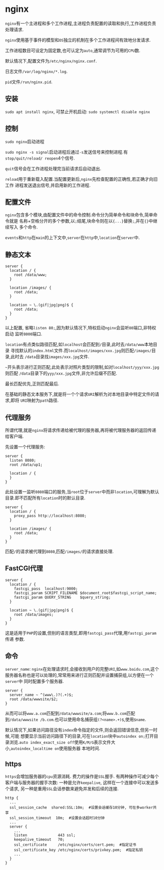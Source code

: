 # nginx

`nginx`有一个主进程和多个工作进程,主进程负责配置的读取和执行,工作进程负责处理请求.

`nginx`使用基于事件的模型和`OS`独立的机制在多个工作进程间有效地分发请求.

工作进程数目可设定为固定数,也可认定为`auto`,通常调节为可用的`CPU`数.

默认情况下,配置文件为`/etc/nginx/nginx.conf`.

日志文件`/var/log/nginx/*.log`.

`pid`文件`/run/nginx.pid`.

## 安装

`sudo apt install nginx`, 可禁止开机启动: `sudo systemctl disable nginx`

## 控制

`sudo nginx`启动进程

`sudo nginx -s signal`启动进程后通过`-s`发送信号来控制进程.有`stop/quit/reload/
reopen`4个信号.

`quit`信号会在工作进程处理完当前请求后自动退出.

`reload`用于重新载入配置.当配置更新后,`nginx`先检查配置的正确性,若正确才向旧工作
进程发送退出信号,并启用新的工作进程.

## 配置文件

`nginx`包含多个模块,由配置文件中的命令控制.命令分为简单命令和块命令,简单命令就是
名称+空格分开的多个参数,以`;`结尾,块命令则在以`{...}`替换`;`,并在`{}`中继续写入
多个命令.

`events`和`http`在`main`的上下文中,`server`在`http`中,`location`在`server`中.

## 静态文本

```nginx
server {
  location / {
    root /data/www;
  }

  location /images/ {
    root /data;
  }

  location ~ \.(gif|jpg|png)$ {
    root /data;
  }
}
```

以上配置, 省略`listen 80;`,因为默认情况下,特权启动`nginx`会监听`80`端口,非特权启动
监听`8000`端口.

`location`有点类似路径匹配,如`localhost`会匹配到`/`目录,此时去`/data/www`本地目录
寻找默认的`index.html`文件.而`localhost/images/xxx.jpg`则匹配`/images/`目录,此时去
`/data`目录找`images/xxx.jpg`文件.

`~`开头表示进行正则匹配,此处表示对照片类型的限制,如对`localhost/yyy/xxx.jpg`则匹配
`/data`目录下的`yyy/xxx.jpg`文件,非允许后缀不匹配.

最长匹配优先,正则匹配最后.

在基础的静态文本服务下,就是将一个个请求`URI`解析为对本地目录中特定文件的请求,即将
`URI`映射为`path`路径.

## 代理服务

所谓代理,就是`nginx`将请求传递给被代理的服务器,再将被代理服务器的返回传递给客户端.

先设置一个代理服务:
```nginx
server {
  listen 8080;
  root /data/up1;

  location / {
  }
}
```

此处设置一监听`8080`端口的服务,当`root`位于`server`中而非`location`,可理解为默认
目录.即不匹配所有`location`时的默认目录.

```nginx
server {
  location / {
    proxy_pass http://localhost:8080;
  }

  location /images/ {
    root /data;
  }
}
```

匹配`/`的请求被代理到`8080`,匹配`/images/`的请求直接处理.

## FastCGI代理

```nginx
server {
  location / {
    fastcgi_pass  localhost:9000;
    fastcgi_param SCRIPT_FILENAME $document_root$fastcgi_script_name;
    fastcgi_param QUERY_STRING    $query_string;
  }

  location ~ \.(gif|jpg|png)$ {
    root /data/images;
  }
}
```

这是适用于`PHP`的设置,但别的语言类型,即用`fastcgi_pass`代理,用`fastcgi_param`传递
参数.

## 命令

`server_name`: `nginx`在处理请求时,会接收到用户的完整`URI`,如`www.baidu.com`,这个
服务器名称也是可以处理的,常常用来进行正则匹配并设置捕获组,以方便在一个`server`中
同时配置多个服务器.

```nginx
server {
  server_name ~ ^(www\.)?(.+)$;
  root /data/wwwsite/$2;
}
```

从而可以将`www.a.com`匹配到`/data/wwwsite/a.com`;将`www.b.com`匹配到`/data/wwwsite
/b.com`.也可以使用命名捕获组`(?<name>.+)$`,使用`$name`.

默认情况下,如果访问路径没有`index`命令指定的文件,则会返回错误信息,但另一时候,可能
想要显示当前访问路径下的目录,可在`location`块中`autoindex on;`打开目录浏览.`auto
index_exact_size off`使用`K/M/G`表示文件大小,`autoindex_localtime on`使用服务器
本地时间.

## https

`https`会增加服务器的`cpu`资源消耗. 费力的操作是`SSL`握手. 有两种操作可减少每个
客户端与服务器的握手次数: 一种是允许`keepalive`, 这样在一个连接中可以发送多个请求,
另一种是重用`SSL`会话参数来避免并发和后续的连接.

```nginx
http {
  ...
  ssl_session_cache  shared:SSL:10m;  #设置会话缓存10分钟, 可在多worker共享
  ssl_session_timeout  10m;  #设置会话超时10分钟
  ...
  server {
    ...
    listen              443 ssl;
    keepalive_timeout   70;
    ssl_certificate     /etc/nginx/certs/cert.pem;  #指定证书
    ssl_certificate_key /etc/nginx/certs/privkey.pem;  #指定私钥
    ...
  }
}
